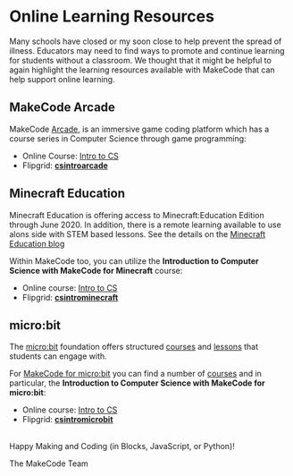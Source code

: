 # Online Learning Resources

Many schools have closed or my soon close to help prevent the spread of illness. Educators may need to find ways to promote and continue learning for students without a classroom. We thought that it might be helpful to again highlight the learning resources available with MakeCode that can help support online learning.

## MakeCode Arcade

MakeCode [Arcade]( https://arcade.makecode.com), is an immersive game coding platform which has a course series in Computer Science through game programming:

* Online Course: [Intro to CS](https://arcade.makecode.com/courses/csintro)
* Flipgrid: **[csintroarcade](https://flipgrid.com/csintroarcade)**

## Minecraft Education

Minecraft Education is offering access to Minecraft:Education Edition through June 2020. In addition, there is a remote learning available to use alons side with STEM based lessons. See the details on the [Minecraft Education blog](https://education.minecraft.net/blog/microsoft-extends-access-to-minecraft-education-edition-and-resources-to-support-remote-learning/)

Within MakeCode too, you can utilize the **Introduction to Computer Science with MakeCode for Minecraft** course:

* Online course: [Intro to CS](https://minecraft.makecode.com/courses/csintro)
* Flipgrid: **[csintrominecraft](https://flipgrid.com/csintrominecraft)**

## micro:bit

The [micro:bit](https://microbit.org) foundation offers structured [courses](https://classroom.microbit.org/) and [lessons](https://microbit.org/lessons/) that students can engage with.

For [MakeCode for micro:bit](https://makecode.microbit.org) you can find a number of [courses](https://makecode.microbit.org/courses) and in particular, the **Introduction to Computer Science with MakeCode for micro:bit**:

* Online course: [Intro to CS](https://makecode.microbit.org/courses/csintro)
* Flipgrid: **[csintromicrobit](https://flipgrid.com/csintromicrobit)**

<br/>
Happy Making and Coding (in Blocks, JavaScript, or Python)!

The MakeCode Team 